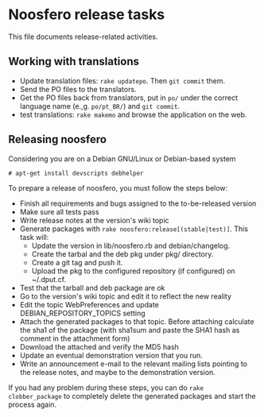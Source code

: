Noosfero release tasks
======================

This file documents release-related activities.

Working with translations
-------------------------

* Update translation files: `rake updatepo`. Then `git commit` them.
* Send the PO files to the translators.
* Get the PO files back from translators, put in `po/` under the correct language name (e.,g. `po/pt_BR/`) and `git commit`.
* test translations: `rake makemo` and browse the application on the web.

Releasing noosfero
------------------

Considering you are on a Debian GNU/Linux or Debian-based system

    # apt-get install devscripts debhelper

To prepare a release of noosfero, you must follow the steps below:

* Finish all requirements and bugs assigned to the to-be-released version
* Make sure all tests pass
* Write release notes at the version's wiki topic
* Generate packages with `rake noosfero:release[(stable|test)]`. This task will:
  * Update the version in lib/noosfero.rb and debian/changelog.
  * Create the tarbal and the deb pkg under pkg/ directory.
  * Create a git tag and push it.
  * Upload the pkg to the configured repository (if configured) on ~/.dput.cf.
* Test that the tarball and deb package are ok
* Go to the version's wiki topic and edit it to reflect the new reality
* Edit the topic WebPreferences and update DEBIAN_REPOSITORY_TOPICS setting
* Attach the generated packages to that topic. Before attaching calculate the sha1 of the package (with sha1sum and paste the SHA1 hash as comment in the attachment form)
* Download the attached and verify the MD5 hash
* Update an eventual demonstration version that you run.
* Write an announcement e-mail to the relevant mailing lists pointing to the release notes, and maybe to the demonstration version.

If you had any problem during these steps, you can do `rake clobber_package` to completely delete the generated packages and start the process again.
